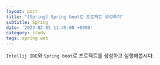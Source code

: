 ```yaml
---
layout: post
title: "[Spring] Spring boot로 프로젝트 생성하기"
subtitle: Spring
date: '2023-02-05 11:40:00 +0900'
category: study
tags: spring web
---
```


`Intellij IDE`와 `Spring boot`로 프로젝트를 생성하고 실행해봅시다.